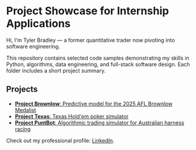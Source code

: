 # Project Showcase for Internship Applications

Hi, I'm Tyler Bradley — a former quantitative trader now pivoting into software engineering.

This repository contains selected code samples demonstrating my skills in Python, algorithms, data engineering, and full-stack software design. Each folder includes a short project summary.

## Projects
- [**Project Brownlow**: Predictive model for the 2025 AFL Brownlow Medalist](./Project_Brownlow/)
- [**Project Texas**: Texas Hold'em poker simulator](./Project_Texas/)
- [**Project PuntBot**: Algorithmic trading simulator for Australian harness racing](./Project_PuntBot/)

Check out my professional profile: [LinkedIn](https://www.linkedin.com/in/tylerabradley/).
